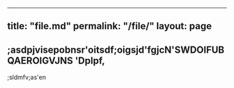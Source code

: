 
---
title: "file.md"
permalink: "/file/"
layout: page
---


## ;asdpjvisepobnsr'oitsdf;oigsjd'fgjcN'SWDOIFUBQAEROIGVJNS 'Dplpf,
;sldmfv;as'en